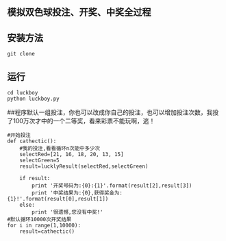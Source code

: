 ## 模拟双色球投注、开奖、中奖全过程

## 安装方法
```
git clone 
```
## 运行
```
cd luckboy
python luckboy.py
```
##程序默认一组投注，你也可以改成你自己的投注，也可以增加投注次数，我投了100万次才中的一个二等奖，看来彩票不能玩啊，逃！
```
#开始投注
def cathectic():
	#我的投注,看看循环n次能中多少次
	selectRed=[21, 16, 18, 20, 13, 15]
	selectGreen=5
	result=lucklyResult(selectRed,selectGreen)

	if result:
		print '开奖号码为:{0}:{1}'.format(result[2],result[3])
		print '中奖结果为:{0},获得奖金为:{1}!'.format(result[0],result[1])
	else:
		print '很遗憾,您没有中奖!'
#默认循环10000次开奖结果
for i in range(1,10000):
	result=cathectic()
```